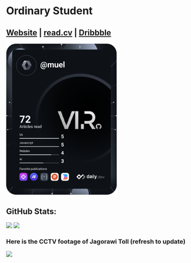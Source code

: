 # Ordinary Student
[Website](https://diosamuel.netlify.app) |
[read.cv](https://read.cv/xy) |
[Dribbble](https://dribbble.com/diosamuel)
---
<a href="https://app.daily.dev/login"><img src="./devcard.svg" width="300" alt="Samuel's Dev Card"/></a>

## GitHub Stats:
![](https://github-readme-stats.vercel.app/api?username=diosamuel&theme=dark&hide_border=false&include_all_commits=true&count_private=true)
![](https://github-readme-stats.vercel.app/api/top-langs/?username=diosamuel&theme=dark&hide_border=false&include_all_commits=true&count_private=true&layout=compact)

<h3>Here is the CCTV footage of Jagorawi Toll (refresh to update)</h3>
<!-- <img src="https://jid.jasamarga.com/cctv2/8ad5b84?tx=1646733773121&t=20220915105759169" width=500/> -->

<img src="https://jid.jasamarga.com/cctv2/83804ca?tx=1646733773121&t=20220915111905478" width=500/>


